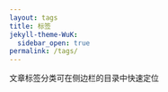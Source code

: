 ```yaml
---
layout: tags
title: 标签
jekyll-theme-WuK:
  sidebar_open: true
permalink: /tags/
---
```


文章标签分类可在侧边栏的目录中快速定位
